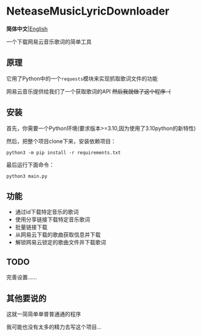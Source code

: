 # NeteaseMusicLyricDownloader
**简体中文**|[English](https://github.com/1826013250/NeteaseMusicLyricDownloader/README_en.md)

一个下载网易云音乐歌词的简单工具

## 原理
它用了Python中的一个`requests`模块来实现抓取歌词文件的功能

网易云音乐提供给我们了一个获取歌词的API ~~然后我就做了这个程序（~~

## 安装
首先，你需要一个Python环境(要求版本>=3.10,因为使用了3.10python的新特性)

然后，把整个项目clone下来，安装依赖项目：
```commandline
python3 -m pip install -r requirements.txt
```
最后运行下面命令：
```commandline
python3 main.py
```

## 功能

- 通过id下载特定音乐的歌词
- 使用分享链接下载特定音乐歌词
- 批量链接下载
- 从网易云下载的歌曲获取信息并下载
- 解锁网易云锁定的歌曲文件并下载歌词

## TODO

完善设置......

## 其他要说的

这就一简简单单普普通通的程序

我可能也没有太多的精力去写这个项目...

